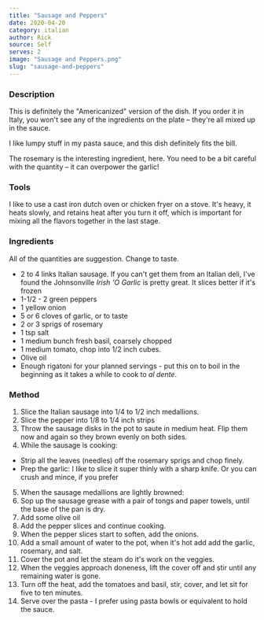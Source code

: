 ```yaml
---
title: "Sausage and Peppers"
date: 2020-04-20
category: italian
author: Rick
source: Self
serves: 2
image: "Sausage and Peppers.png"
slug: "sausage-and-peppers"
---
```

### Description
This is definitely the "Americanized" version of the dish.  If you order it in Italy, you won't see any of the ingredients on the plate &ndash; they're all mixed up in the sauce.

I like lumpy stuff in my pasta sauce, and this dish definitely fits the bill.

The rosemary is the interesting ingredient, here. You need to be a bit careful with the quantity &ndash; it can overpower the garlic!

### Tools

I like to use a cast iron dutch oven or chicken fryer on a stove.  It's heavy, it heats slowly, and retains heat after you turn it off, which is important for mixing all the flavors together in the last stage.

### Ingredients

All of the quantities are suggestion.  Change to taste.

* 2 to 4 links Italian sausage.  If you can't get them from an Italian deli, I've found the Johnsonville _Irish 'O Garlic_ is pretty great.  It slices better if it's frozen
* 1-1/2 - 2 green peppers
* 1 yellow onion
* 5 or 6 cloves of garlic, or to taste
* 2 or 3 sprigs of rosemary
* 1 tsp salt
* 1 medium bunch fresh basil, coarsely chopped
* 1 medium tomato, chop into 1/2 inch cubes.
* Olive oil
* Enough rigatoni for your planned servings - put this on to boil in the beginning as it takes a while to cook to _al dente_.

### Method

1. Slice the Italian sausage into 1/4 to 1/2 inch medallions.
1. Slice the pepper into 1/8 to 1/4 inch strips
1. Throw the sausage disks in the pot to saute in medium heat.  Flip them now and again so they brown evenly on both sides.
1. While the sausage is cooking:
  * Strip all the leaves (needles) off the rosemary sprigs and chop finely.
  * Prep the garlic: I like to slice it super thinly with a sharp knife.  Or you can crush and mince, if you prefer
5.  When the sausage medallions are lightly browned:
1. Sop up the sausage grease with a pair of tongs and paper towels, until the base of the pan is dry.
1. Add some olive oil
1. Add the pepper slices and continue cooking.
1. When the pepper slices start to soften, add the onions.
1. Add a small amount of water to the pot, when it's hot add add the garlic, rosemary, and salt.
1. Cover the pot and let the steam do it's work on the veggies.
1. When the veggies approach doneness, lift the cover off and stir until any remaining water is gone.
1. Turn off the heat, add the tomatoes and basil, stir, cover, and let sit for five to ten minutes.
1. Serve over the pasta - I prefer using pasta bowls or equivalent to hold the sauce.